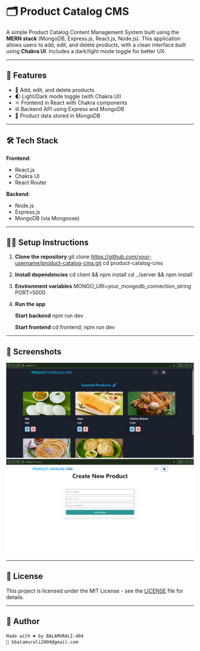 # 🗂️ Product Catalog CMS

A simple Product Catalog Content Management System built using the **MERN stack** (MongoDB, Express.js, React.js, Node.js). This application allows users to add, edit, and delete products, with a clean interface built using **Chakra UI**. Includes a dark/light mode toggle for better UX.

---

## 🚀 Features

- 📝 Add, edit, and delete products
- 🌓 Light/Dark mode toggle (with Chakra UI)
- ⚛️ Frontend in React with Chakra components
- 🌐 Backend API using Express and MongoDB
- 💾 Product data stored in MongoDB

---

## 🛠️ Tech Stack

**Frontend**:
- React.js
- Chakra UI
- React Router

**Backend**:
- Node.js
- Express.js
- MongoDB (via Mongoose)

---


## 🧑‍💻 Setup Instructions

1. **Clone the repository**
   git clone https://github.com/your-username/product-catalog-cms.git
   cd product-catalog-cms

2. **Install dependencies**
   cd client && npm install
   cd ../server && npm install

3. **Environment variables**
   MONGO_URI=your_mongodb_connection_string
   PORT=5000

4. **Run the app**
 
    **Start backend**
         npm run dev
        
    **Start frontend**
         cd frontend;
         npm run dev

---

## 📸 Screenshots
![Homepage Screenshot](images/homepage.png)
![Createpage Screenshot](images/createpage.png)

---

## 📄 License

This project is licensed under the MIT License - see the [LICENSE](LICENSE) file for details.


---

## 🙌 Author
    Made with ❤️ by BALAMURALI-404
    📧 bbalamurali2004@gmail.com
